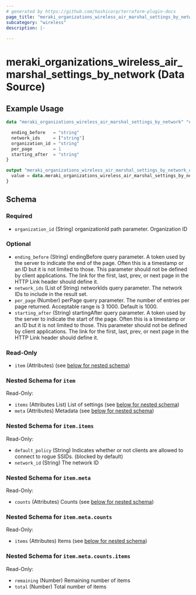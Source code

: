```yaml
---
# generated by https://github.com/hashicorp/terraform-plugin-docs
page_title: "meraki_organizations_wireless_air_marshal_settings_by_network Data Source - terraform-provider-meraki"
subcategory: "wireless"
description: |-
  
---
```


# meraki_organizations_wireless_air_marshal_settings_by_network (Data Source)



## Example Usage

```terraform
data "meraki_organizations_wireless_air_marshal_settings_by_network" "example" {

  ending_before   = "string"
  network_ids     = ["string"]
  organization_id = "string"
  per_page        = 1
  starting_after  = "string"
}

output "meraki_organizations_wireless_air_marshal_settings_by_network_example" {
  value = data.meraki_organizations_wireless_air_marshal_settings_by_network.example.item
}
```

<!-- schema generated by tfplugindocs -->
## Schema

### Required

- `organization_id` (String) organizationId path parameter. Organization ID

### Optional

- `ending_before` (String) endingBefore query parameter. A token used by the server to indicate the end of the page. Often this is a timestamp or an ID but it is not limited to those. This parameter should not be defined by client applications. The link for the first, last, prev, or next page in the HTTP Link header should define it.
- `network_ids` (List of String) networkIds query parameter. The network IDs to include in the result set.
- `per_page` (Number) perPage query parameter. The number of entries per page returned. Acceptable range is 3 1000. Default is 1000.
- `starting_after` (String) startingAfter query parameter. A token used by the server to indicate the start of the page. Often this is a timestamp or an ID but it is not limited to those. This parameter should not be defined by client applications. The link for the first, last, prev, or next page in the HTTP Link header should define it.

### Read-Only

- `item` (Attributes) (see [below for nested schema](#nestedatt--item))

<a id="nestedatt--item"></a>
### Nested Schema for `item`

Read-Only:

- `items` (Attributes List) List of settings (see [below for nested schema](#nestedatt--item--items))
- `meta` (Attributes) Metadata (see [below for nested schema](#nestedatt--item--meta))

<a id="nestedatt--item--items"></a>
### Nested Schema for `item.items`

Read-Only:

- `default_policy` (String) Indicates whether or not clients are allowed to       connect to rogue SSIDs. (blocked by default)
- `network_id` (String) The network ID


<a id="nestedatt--item--meta"></a>
### Nested Schema for `item.meta`

Read-Only:

- `counts` (Attributes) Counts (see [below for nested schema](#nestedatt--item--meta--counts))

<a id="nestedatt--item--meta--counts"></a>
### Nested Schema for `item.meta.counts`

Read-Only:

- `items` (Attributes) Items (see [below for nested schema](#nestedatt--item--meta--counts--items))

<a id="nestedatt--item--meta--counts--items"></a>
### Nested Schema for `item.meta.counts.items`

Read-Only:

- `remaining` (Number) Remaining number of items
- `total` (Number) Total number of items
